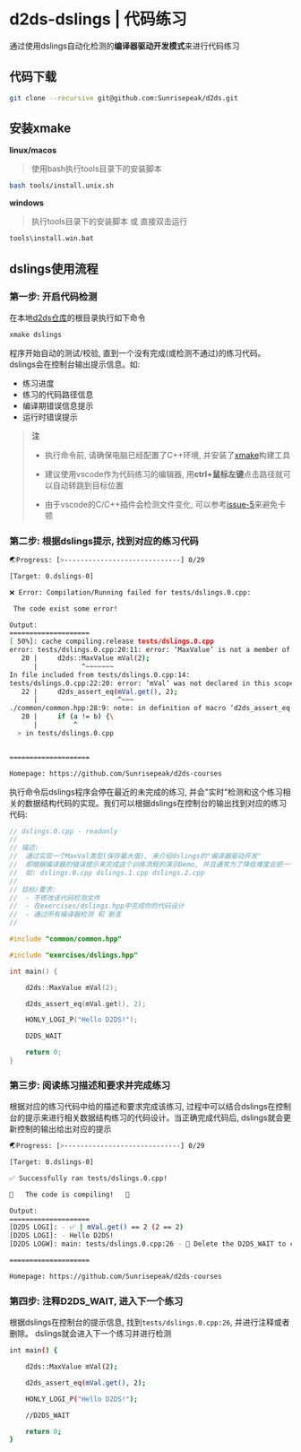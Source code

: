 # d2ds-dslings | 代码练习

通过使用dslings自动化检测的**编译器驱动开发模式**来进行代码练习

## 代码下载

```bash
git clone --recursive git@github.com:Sunrisepeak/d2ds.git
```

## 安装xmake

**linux/macos**

> 使用bash执行tools目录下的安装脚本

```bash
bash tools/install.unix.sh
```

**windows**

> 执行tools目录下的安装脚本 或 直接双击运行

```bash
tools\install.win.bat
```

## dslings使用流程

### 第一步: 开启代码检测

在本地[d2ds仓库](https://github.com/Sunrisepeak/d2ds)的根目录执行如下命令

```bash
xmake dslings
```

程序开始自动的测试/校验, 直到一个没有完成(或检测不通过)的练习代码。dslings会在控制台输出提示信息。如:

- 练习进度
- 练习的代码路径信息
- 编译期错误信息提示
- 运行时错误提示

> **注**
> 
> - 执行命令前, 请确保电脑已经配置了C++环境, 并安装了[xmake](https://github.com/xmake-io/xmake)构建工具
>
> - 建议使用vscode作为代码练习的编辑器, 用**ctrl+鼠标左键**点击路径就可以自动转跳到目标位置
>
> - 由于vscode的C/C++插件会检测文件变化, 可以参考[issue-5](https://github.com/Sunrisepeak/d2ds/issues/5)来避免卡顿

### 第二步: 根据dslings提示, 找到对应的练习代码

```bash
🌏Progress: [>-----------------------------] 0/29

[Target: 0.dslings-0]

❌ Error: Compilation/Running failed for tests/dslings.0.cpp:

 The code exist some error!

Output:
====================
[ 50%]: cache compiling.release tests/dslings.0.cpp
error: tests/dslings.0.cpp:20:11: error: ‘MaxValue’ is not a member of ‘d2ds’
   20 |     d2ds::MaxValue mVal(2);
      |           ^~~~~~~~
In file included from tests/dslings.0.cpp:14:
tests/dslings.0.cpp:22:20: error: ‘mVal’ was not declared in this scope
   22 |     d2ds_assert_eq(mVal.get(), 2);
      |                    ^~~~
./common/common.hpp:28:9: note: in definition of macro ‘d2ds_assert_eq’
   28 |     if (a != b) {\
      |         ^
  > in tests/dslings.0.cpp


====================

Homepage: https://github.com/Sunrisepeak/d2ds-courses
```

执行命令后dslings程序会停在最近的未完成的练习, 并会"实时"检测和这个练习相关的数据结构代码的实现。我们可以根据dslings在控制台的输出找到对应的练习代码:

```cpp
// dslings.0.cpp - readonly
//
// 描述:
//  通过实现一个MaxVal类型(保存最大值), 来介绍dslings的"编译器驱动开发"
//  即根据编译器的错误提示来完成这个训练流程的演示Demo, 并且通常为了降低难度会把一个'数据结构'的实现分成多个检测模块.
//  如: dslings.0.cpp dslings.1.cpp dslings.2.cpp
//
// 目标/要求:
//  - 不修改该代码检测文件
//  - 在exercises/dslings.hpp中完成你的代码设计
//  - 通过所有编译器检测 和 断言
//

#include "common/common.hpp"

#include "exercises/dslings.hpp"

int main() {

    d2ds::MaxValue mVal(2);

    d2ds_assert_eq(mVal.get(), 2);

    HONLY_LOGI_P("Hello D2DS!");

    D2DS_WAIT

    return 0;
}
```

### 第三步: 阅读练习描述和要求并完成练习

根据对应的练习代码中给的描述和要求完成该练习, 过程中可以结合dslings在控制台的提示来进行相关数据结构练习的代码设计。当正确完成代码后, dslings就会更新控制的输出给出对应的提示

```bash
🌏Progress: [>-----------------------------] 0/29

[Target: 0.dslings-0]

✅ Successfully ran tests/dslings.0.cpp!

🎉   The code is compiling!   🎉

Output:
====================
[D2DS LOGI]: - ✅ | mVal.get() == 2 (2 == 2)
[D2DS LOGI]: - Hello D2DS!
[D2DS LOGW]: main: tests/dslings.0.cpp:26 - 🥳 Delete the D2DS_WAIT to continue...

====================

Homepage: https://github.com/Sunrisepeak/d2ds-courses
```

### 第四步: 注释D2DS_WAIT, 进入下一个练习

根据dslings在控制台的提示信息, 找到`tests/dslings.0.cpp:26`, 并进行注释或者删除。
dslings就会进入下一个练习并进行检测

```bash
int main() {

    d2ds::MaxValue mVal(2);

    d2ds_assert_eq(mVal.get(), 2);

    HONLY_LOGI_P("Hello D2DS!");

    //D2DS_WAIT

    return 0;
}
```